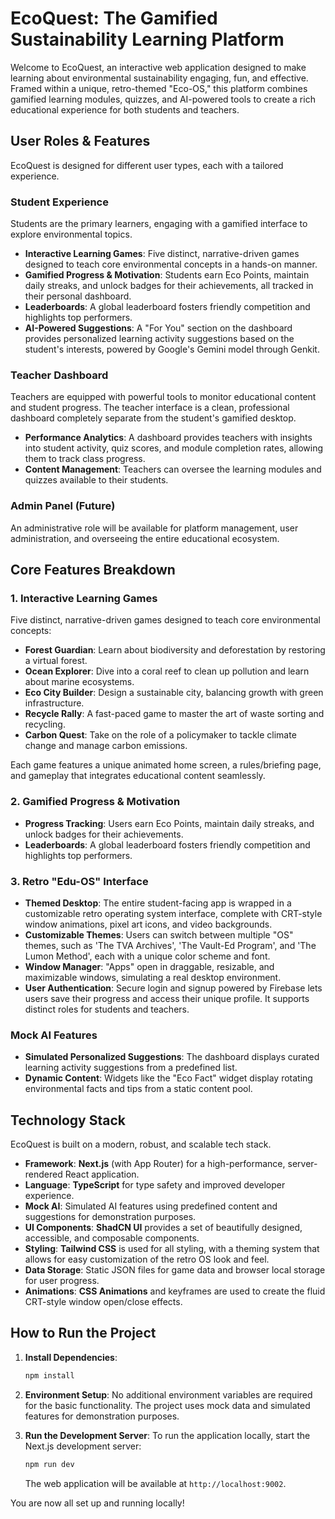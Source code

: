# EcoQuest: The Gamified Sustainability Learning Platform

Welcome to EcoQuest, an interactive web application designed to make learning about environmental sustainability engaging, fun, and effective. Framed within a unique, retro-themed "Eco-OS," this platform combines gamified learning modules, quizzes, and AI-powered tools to create a rich educational experience for both students and teachers.

## User Roles & Features

EcoQuest is designed for different user types, each with a tailored experience.

### Student Experience
Students are the primary learners, engaging with a gamified interface to explore environmental topics.
- **Interactive Learning Games**: Five distinct, narrative-driven games designed to teach core environmental concepts in a hands-on manner.
- **Gamified Progress & Motivation**: Students earn Eco Points, maintain daily streaks, and unlock badges for their achievements, all tracked in their personal dashboard.
- **Leaderboards**: A global leaderboard fosters friendly competition and highlights top performers.
- **AI-Powered Suggestions**: A "For You" section on the dashboard provides personalized learning activity suggestions based on the student's interests, powered by Google's Gemini model through Genkit.

### Teacher Dashboard
Teachers are equipped with powerful tools to monitor educational content and student progress. The teacher interface is a clean, professional dashboard completely separate from the student's gamified desktop.
- **Performance Analytics**: A dashboard provides teachers with insights into student activity, quiz scores, and module completion rates, allowing them to track class progress.
- **Content Management**: Teachers can oversee the learning modules and quizzes available to their students.

### Admin Panel (Future)
An administrative role will be available for platform management, user administration, and overseeing the entire educational ecosystem.

## Core Features Breakdown

### 1. Interactive Learning Games
Five distinct, narrative-driven games designed to teach core environmental concepts:
- **Forest Guardian**: Learn about biodiversity and deforestation by restoring a virtual forest.
- **Ocean Explorer**: Dive into a coral reef to clean up pollution and learn about marine ecosystems.
- **Eco City Builder**: Design a sustainable city, balancing growth with green infrastructure.
- **Recycle Rally**: A fast-paced game to master the art of waste sorting and recycling.
- **Carbon Quest**: Take on the role of a policymaker to tackle climate change and manage carbon emissions.

Each game features a unique animated home screen, a rules/briefing page, and gameplay that integrates educational content seamlessly.

### 2. Gamified Progress & Motivation
- **Progress Tracking**: Users earn Eco Points, maintain daily streaks, and unlock badges for their achievements.
- **Leaderboards**: A global leaderboard fosters friendly competition and highlights top performers.

### 3. Retro "Edu-OS" Interface
- **Themed Desktop**: The entire student-facing app is wrapped in a customizable retro operating system interface, complete with CRT-style window animations, pixel art icons, and video backgrounds.
- **Customizable Themes**: Users can switch between multiple "OS" themes, such as 'The TVA Archives', 'The Vault-Ed Program', and 'The Lumon Method', each with a unique color scheme and font.
- **Window Manager**: "Apps" open in draggable, resizable, and maximizable windows, simulating a real desktop environment.
- **User Authentication**: Secure login and signup powered by Firebase lets users save their progress and access their unique profile. It supports distinct roles for students and teachers.

### Mock AI Features
- **Simulated Personalized Suggestions**: The dashboard displays curated learning activity suggestions from a predefined list.
- **Dynamic Content**: Widgets like the "Eco Fact" widget display rotating environmental facts and tips from a static content pool.

## Technology Stack

EcoQuest is built on a modern, robust, and scalable tech stack.

- **Framework**: **Next.js** (with App Router) for a high-performance, server-rendered React application.
- **Language**: **TypeScript** for type safety and improved developer experience.
- **Mock AI**: Simulated AI features using predefined content and suggestions for demonstration purposes.
- **UI Components**: **ShadCN UI** provides a set of beautifully designed, accessible, and composable components.
- **Styling**: **Tailwind CSS** is used for all styling, with a theming system that allows for easy customization of the retro OS look and feel.
- **Data Storage**: Static JSON files for game data and browser local storage for user progress.
- **Animations**: **CSS Animations** and keyframes are used to create the fluid CRT-style window open/close effects.

## How to Run the Project

1.  **Install Dependencies**:
    ```bash
    npm install
    ```
2.  **Environment Setup**:
    No additional environment variables are required for the basic functionality. The project uses mock data and simulated features for demonstration purposes.

3.  **Run the Development Server**:
    To run the application locally, start the Next.js development server:
    ```bash
    npm run dev
    ```
    The web application will be available at `http://localhost:9002`.
        
You are now all set up and running locally!
